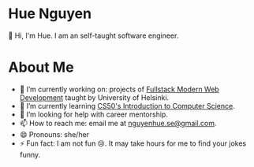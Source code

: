 # Hue Nguyen
:wave: Hi, I'm Hue. I am an self-taught software engineer.

# About Me

- 🔭 I’m currently working on: projects of [Fullstack Modern Web Development](https://fullstackopen.com/en/#course-contents) taught by University of Helsinki.
- 🌱 I’m currently learning [CS50's Introduction to Computer Science](https://learning.edx.org/course/course-v1:HarvardX+CS50+X/block-v1:HarvardX+CS50+X+type@sequential+block@3c550787b1d1470bbdba91d14392bd43/block-v1:HarvardX+CS50+X+type@vertical+block@ffc346411661409a901306ca7c2b7b54).
- 🤔 I’m looking for help with career mentorship.
- 📫 How to reach me: email me at nguyenhue.se@gmail.com.
- 😄 Pronouns: she/her
- ⚡ Fun fact: I am not fun :cry:. It may take hours for me to find your jokes funny.
